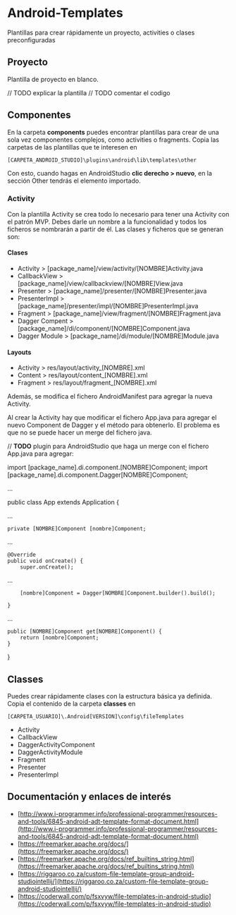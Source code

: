 # Android-Templates
Plantillas para crear rápidamente un proyecto, activities o clases preconfiguradas

## Proyecto
Plantilla de proyecto en blanco.

// TODO explicar la plantilla
// TODO comentar el codigo

## Componentes
En la carpeta **components** puedes encontrar plantillas para crear de una sola vez componentes complejos, como activities o fragments. Copia las carpetas de las plantillas que te interesen en 

`[CARPETA_ANDROID_STUDIO]\plugins\android\lib\templates\other`

Con esto, cuando hagas en AndroidStudio **clic derecho > nuevo**, en la sección Other tendrás el elemento importado.

### Activity
Con la plantilla Activity se crea todo lo necesario para tener una Activity con el patrón MVP. Debes darle un nombre a la funcionalidad y todos los ficheros se nombrarán a partir de él. Las clases y ficheros que se generan son:

#### Clases

* Activity > [package_name]/view/activity/[NOMBRE]Activity.java
* CallbackView > [package_name]/view/callbackview/[NOMBRE]View.java
* Presenter > [package_name]/presenter/[NOMBRE]Presenter.java
* PresenterImpl > [package_name]/presenter/impl/[NOMBRE]PresenterImpl.java
* Fragment > [package_name]/view/fragment/[NOMBRE]Fragment.java
* Dagger Compent > [package_name]/di/component/[NOMBRE]Component.java
* Dagger Module > [package_name]/di/module/[NOMBRE]Module.java

#### Layouts

* Activity > res/layout/activity_[NOMBRE].xml
* Content > res/layout/content_[NOMBRE].xml
* Fragment > res/layout/fragment_[NOMBRE].xml

Además, se modifica el fichero AndroidManifest para agregar la nueva Activity.

Al crear la Activity hay que modificar el fichero App.java para agregar el nuevo Component de Dagger y el método para obtenerlo. El problema es que no se puede hacer un merge del fichero java.

// **TODO** plugin para AndroidStudio que haga un merge con el fichero App.java para agregar:


import [package_name].di.component.[NOMBRE]Component;
import [package_name].di.component.Dagger[NOMBRE]Component;

...

public class App extends Application {

...

	private [NOMBRE]Component [nombre]Component;
	
...	

	@Override
    public void onCreate() {
		super.onCreate();
		
...		

		[nombre]Component = Dagger[NOMBRE]Component.builder().build();
		
	}	
	
...	

	public [NOMBRE]Component get[NOMBRE]Component() {
        return [nombre]Component;
    }
}


## Classes
Puedes crear rápidamente clases con la estructura básica ya definida. Copia el contenido de la carpeta **classes** en 

`[CARPETA_USUARIO]\.Android[VERSION]\config\fileTemplates`

* Activity
* CallbackView
* DaggerActivityComponent
* DaggerActivityModule
* Fragment
* Presenter
* PresenterImpl

## Documentación y enlaces de interés
* [http://www.i-programmer.info/professional-programmer/resources-and-tools/6845-android-adt-template-format-document.html](http://www.i-programmer.info/professional-programmer/resources-and-tools/6845-android-adt-template-format-document.html)
* [https://freemarker.apache.org/docs/](https://freemarker.apache.org/docs/)
* [https://freemarker.apache.org/docs/ref_builtins_string.html](https://freemarker.apache.org/docs/ref_builtins_string.html)
* [https://riggaroo.co.za/custom-file-template-group-android-studiointellij/](https://riggaroo.co.za/custom-file-template-group-android-studiointellij/)
* [https://coderwall.com/p/fsxvyw/file-templates-in-android-studio](https://coderwall.com/p/fsxvyw/file-templates-in-android-studio)
